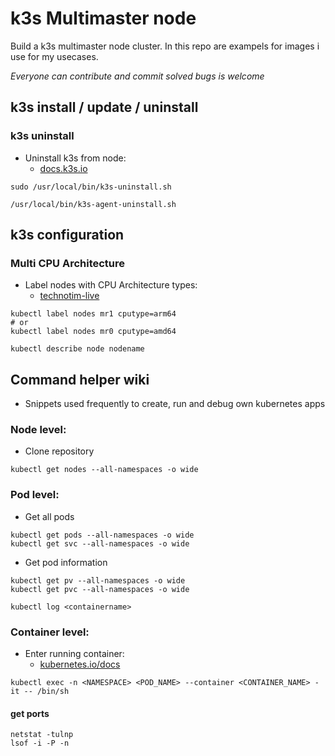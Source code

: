# k3s Multimaster node

Build a k3s multimaster node cluster.
In this repo are exampels for images i use for my usecases.

_Everyone can contribute and commit solved bugs is welcome_

## k3s install / update / uninstall

### k3s uninstall

* Uninstall k3s from node:
  * [docs.k3s.io](https://docs.k3s.io/installation/uninstall)
```console
sudo /usr/local/bin/k3s-uninstall.sh
```

```console
/usr/local/bin/k3s-agent-uninstall.sh
```

## k3s configuration

### Multi CPU Architecture

* Label nodes with CPU Architecture types:
  * [technotim-live](https://technotim-live.translate.goog/posts/multi-arch-k3s-rpi/?_x_tr_sl=en&_x_tr_tl=de&_x_tr_hl=de&_x_tr_pto=sc)
```console
kubectl label nodes mr1 cputype=arm64
# or
kubectl label nodes mr0 cputype=amd64

kubectl describe node nodename
```

## Command helper wiki

* Snippets used frequently to create, run and debug own kubernetes apps

### Node level:

* Clone repository
```console
kubectl get nodes --all-namespaces -o wide
```
### Pod level:

* Get all pods
```console
kubectl get pods --all-namespaces -o wide
kubectl get svc --all-namespaces -o wide

```

* Get pod information
```console
kubectl get pv --all-namespaces -o wide
kubectl get pvc --all-namespaces -o wide

kubectl log <containername>
```

### Container level:

* Enter running container:
  * [kubernetes.io/docs](https://kubernetes.io/docs/tasks/debug/debug-application/get-shell-running-container/)

```console
kubectl exec -n <NAMESPACE> <POD_NAME> --container <CONTAINER_NAME> -it -- /bin/sh
```

#### get ports
```console
netstat -tulnp
lsof -i -P -n

```


